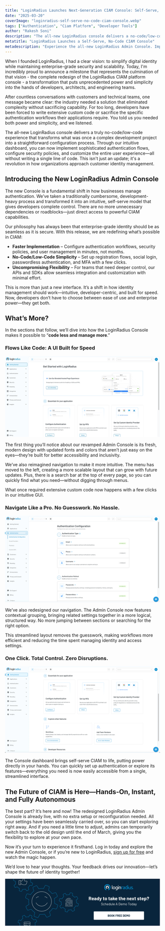 ```yaml
---
title: "LoginRadius Launches Next-Generation CIAM Console: Self-Serve, No-Code, and Built for Speed"
date: "2025-03-20"
coverImage: "loginradius-self-serve-no-code-ciam-console.webp"
tags: ["Authentication", "Ciam Platform", "Developer Tools"]
author: "Rakesh Soni"
description: "The all-new LoginRadius console delivers a no-code/low-code experience that transforms complex development projects into a straightforward configuration process. You can now implement sophisticated authentication flows, configure security policies, and customize the entire user experience—all without writing a single line of code."
metatitle: "LoginRadius Launches a Self-Serve, No-Code CIAM Console"
metadescription: "Experience the all-new LoginRadius Admin Console. Implement authentication flows, configure security policies & customize user experiences with no code."
---
```


When I founded LoginRadius, I had a clear vision: to simplify digital identity while maintaining enterprise-grade security and scalability. Today, I'm incredibly proud to announce a milestone that represents the culmination of that vision - the complete redesign of the LoginRadius CIAM platform console - a transformation that puts unprecedented power and simplicity into the hands of developers, architects, and engineering teams.

After countless conversations with customers and technical teams, one message became clear: the industry needed a solution that eliminated complexity without sacrificing capability. For too long, developers have been forced to write extensive custom code or sacrifice the specific authentication workflows their applications require. You told us you needed both power and simplicity, and we listened.

The all-new LoginRadius console delivers a truly no-code/low-code experience that transforms what was once a complex development project into a straightforward configuration process. Through our intuitive dashboard, you can now implement sophisticated authentication flows, configure security policies, and customize the entire user experience—all without writing a single line of code. This isn't just an update; it's a revolution in how organizations approach customer identity management.

## Introducing the New LoginRadius Admin Console

The new Console is a fundamental shift in how businesses manage authentication. We’ve taken a traditionally cumbersome, development-heavy process and transformed it into an intuitive, self-serve model that gives developers complete control. There are no more unnecessary dependencies or roadblocks—just direct access to powerful CIAM capabilities.

Our philosophy has always been that enterprise-grade identity should be as seamless as it is secure. With this release, we are redefining what’s possible in CIAM:

* **Faster Implementation** – Configure authentication workflows, security policies, and user management in minutes, not months.
* **No-Code/Low-Code Simplicity** – Set up registration flows, social login, passwordless authentication, and MFA with a few clicks.
* **Uncompromising Flexibility** – For teams that need deeper control, our APIs and SDKs allow seamless integration and customization with minimal effort.

This is more than just a new interface. It’s a shift in how identity management should work—intuitive, developer-centric, and built for speed. Now, developers don’t have to choose between ease of use and enterprise power—they get both.

## What’s More? 

In the sections that follow, we’ll dive into how the LoginRadius Console makes it possible to “**code less and manage more**.” 

### Flows Like Code: A UI Built for Speed

![Screenshot of the LoginRadius Admin Console](loginradius-admin-console.webp)

The first thing you’ll notice about our revamped Admin Console is its fresh, modern design with updated fonts and colors that aren’t just easy on the eyes—they’re built for better accessibility and inclusivity. 

We’ve also reimagined navigation to make it more intuitive. The menu has moved to the left, creating a more scalable layout that can grow with future updates. Plus, there is a search bar at the top of every page, so you can quickly find what you need—without digging through menus.

What once required extensive custom code now happens with a few clicks in our intuitive GUI.

### Navigate Like a Pro. No Guesswork. No Hassle.

![Screenshot of the LoginRadius Admin Console highlighting contextual grouping on the menu.](contextual-grouping.webp)

We’ve also redesigned our navigation. The Admin Console now features contextual grouping, bringing related settings together in a more logical, structured way. No more jumping between sections or searching for the right option.

This streamlined layout removes the guesswork, making workflows more efficient and reducing the time spent managing identity and access settings.

### One Click. Total Control. Zero Disruptions.

![Screenshot of the LoginRadius Console Dashboard](loginradius-console-dashboard.webp)

The Console dashboard brings self-serve CIAM to life, putting power directly in your hands. You can quickly set up authentication or explore its features—everything you need is now easily accessible from a single, streamlined interface.

## The Future of CIAM is Here—Hands-On, Instant, and Fully Autonomous

The best part? It’s here and now! The redesigned LoginRadius Admin Console is already live, with no extra setup or reconfiguration needed. All your settings have been seamlessly carried over, so you can start exploring right away. And if you need a little time to adjust, admins can temporarily switch back to the old design until the end of March, giving you the flexibility to explore at your own pace.

Now it’s your turn to experience it firsthand. Log in today and explore the new Admin Console, or if you’re new to LoginRadius, [sign up for free](https://accounts.loginradius.com/auth.aspx?return_url=https://console.loginradius.com/login&action=register) and watch the magic happen. 

We’d love to hear your thoughts. Your feedback drives our innovation—let’s shape the future of identity together!

[![LoginRadius Book a Demo](../../assets/book-a-demo-loginradius.webp)](https://www.loginradius.com/contact-us?utm_source=blog&utm_medium=web&utm_campaign=loginradius-self-serve-no-code-ciam-console)
